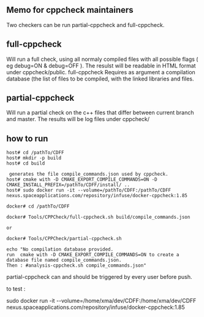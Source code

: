 ## Memo for cppcheck maintainers

Two checkers can be run
partial-cppcheck and full-cppcheck.

## full-cppcheck
Will run a full check, using all normaly compiled files with all possible flags ( eg debug=ON & debug=OFF ).
The resulst will be readable in HTML format under cppcheck/public.
full-cppcheck Requires as argument a compilation database (the list of files to be compiled, with the linked libraries and files.

## partial-cppcheck
Will run a partial check on the c++ files that differ between current branch and master.
The results will be log files under cppcheck/

## how to run

```
host# cd /pathTo/CDFF
host# mkdir -p build
host# cd build

 generates the file compile_commands.json used by cppcheck.
host# cmake with -D CMAKE_EXPORT_COMPILE_COMMANDS=ON -D CMAKE_INSTALL_PREFIX=/pathTo/CDFF/install/ ..
host# sudo docker run -it --volume=/pathTo/CDFF:/pathTo/CDFF nexus.spaceapplications.com/repository/infuse/docker-cppcheck:1.85

docker# cd /pathTo/CDFF

docker# Tools/CPPCheck/full-cppcheck.sh build/compile_commands.json

or

docker# Tools/CPPCheck/partial-cppcheck.sh

```


    echo "No compilation database provided.
    run  cmake with -D CMAKE_EXPORT_COMPILE_COMMANDS=ON to create a database file named compile_commands.json.
    Then : #analysis-cppcheck.sh compile_commands.json"

partial-cppcheck can and should be triggered by every user before push.

to test :

sudo docker run -it --volume=/home/xma/dev/CDFF:/home/xma/dev/CDFF nexus.spaceapplications.com/repository/infuse/docker-cppcheck:1.85
